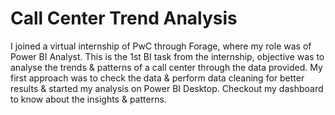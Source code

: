 
# Call Center Trend Analysis

I joined a virtual internship of PwC through Forage, where my role was of Power BI Analyst. This is the 1st BI task from the internship, objective was to analyse the trends & patterns of a call center through the data provided.
My first approach was to check the data & perform data cleaning for better results & started my analysis on Power BI Desktop.
Checkout my dashboard to know about the insights & patterns.
